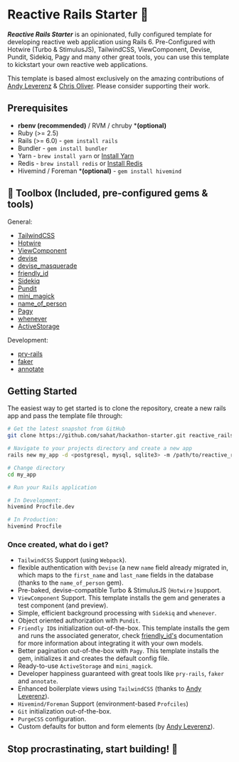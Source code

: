 # Reactive Rails Starter :rocket:

***Reactive Rails Starter*** is an opinionated, fully configured template for developing reactive web application using Rails 6. Pre-Configured with Hotwire (Turbo & StimulusJS), TailwindCSS, ViewComponent, Devise, Pundit, Sidekiq, Pagy and many other great tools, you can use this template to kickstart your own reactive web applications.

This template is based almost exclusively on the amazing contributions of [Andy Leverenz](https://github.com/justalever) & [Chris Oliver](https://twitter.com/excid3/). Please consider supporting their work.

## Prerequisites
* **rbenv (recommended)** / RVM / chruby ***(optional)**
* Ruby (>= 2.5)
* Rails (>= 6.0) - `gem install rails` 
* Bundler - `gem install bundler`
* Yarn - `brew install yarn` or [Install Yarn](https://yarnpkg.com/en/docs/install)
* Redis - `brew install redis` or [Install Redis](https://redis.io)
* Hivemind / Foreman ***(optional)** - `gem install hivemind` 

## :hammer: Toolbox (Included, pre-configured gems & tools)
 General:

- [TailwindCSS](https://tailwindcss.com)
- [Hotwire](https://hotwire.dev)
- [ViewComponent](https://viewcomponent.org)
- [devise](https://github.com/plataformatec/devise)
- [devise_masquerade](https://github.com/oivoodoo/devise_masquerade)
- [friendly_id](https://github.com/norman/friendly_id)
- [Sidekiq](https://github.com/mperham/sidekiq)
- [Pundit](https://github.com/varvet/pundit)
- [mini_magick](https://github.com/minimagick/minimagick)
- [name_of_person](https://github.com/basecamp/name_of_person)
- [Pagy](https://github.com/ddnexus/pagy)
- [whenever](https://github.com/javan/whenever)
- [ActiveStorage](https://edgeguides.rubyonrails.org/active_storage_overview.html)

Development:

- [pry-rails](https://github.com/rweng/pry-rails)
- [faker](https://github.com/faker-ruby/faker)
- [annotate](https://github.com/ctran/annotate_models)

## Getting Started

The easiest way to get started is to clone the repository, create a new rails app and pass the template file through:

```bash
# Get the latest snapshot from GitHub
git clone https://github.com/sahat/hackathon-starter.git reactive_rails_starter

# Navigate to your projects directory and create a new app
rails new my_app -d <postgresql, mysql, sqlite3> -m /path/to/reactive_rails_starter/template.rb

# Change directory
cd my_app

# Run your Rails application

# In Development:
hivemind Procfile.dev

# In Production:
hivemind Procfile
```

### Once created, what do i get?

- `TailwindCSS` Support (using `Webpack`).
- flexible authentication with `Devise` (a new `name` field already migrated in, which maps to the `first_name` and `last_name` fields in the database (thanks to the `name_of_person` gem). 
- Pre-baked, devise-compatible Turbo & StimulusJS (`Hotwire` )support.
- `ViewComponent` Support. This template installs the gem and generates a test component (and preview).
- Simple, efficient background processing with `Sidekiq` and `whenever`.
- Object oriented authorization with `Pundit`.
- `Friendly ID`s initialization out-of-the-box. This template installs the gem and runs the associated generator, check [friendly_id's](https://github.com/norman/friendly_id) documentation for more information about integrating it with your own models.
- Better pagination out-of-the-box with `Pagy`. This template installs the gem, initializes it and creates the default config file. 
- Ready-to-use `ActiveStorage` and `mini_magick`.
- Developer happiness guaranteed with great tools like `pry-rails`, `faker` and `annotate`.
- Enhanced boilerplate views using `TailwindCSS` (thanks to [Andy Leverenz](https://github.com/justalever)).
- `Hivemind/Foreman` Support (environment-based `Profciles`)
- `Git` initialization out-of-the-box.
- `PurgeCSS` configuration.
- Custom defaults for button and form elements (by [Andy Leverenz](https://github.com/justalever)).

## Stop procrastinating, start building! :muscle:
